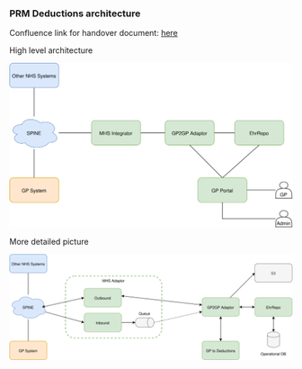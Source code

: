 ### PRM Deductions architecture

Confluence link for handover document: [here](https://gpitbjss.atlassian.net/wiki/spaces/TW/pages/1936687128/Handover+Documentation)

High level architecture 

![High level architecture](./diagrams/out/high-level-architecture.drawio.svg)


More detailed picture

![Detailed picture](./diagrams/out/data-flow.drawio.svg)
